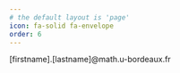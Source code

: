 ```yaml
---
# the default layout is 'page'
icon: fa-solid fa-envelope
order: 6
---
```



[firstname].[lastname]@math.u-bordeaux.fr